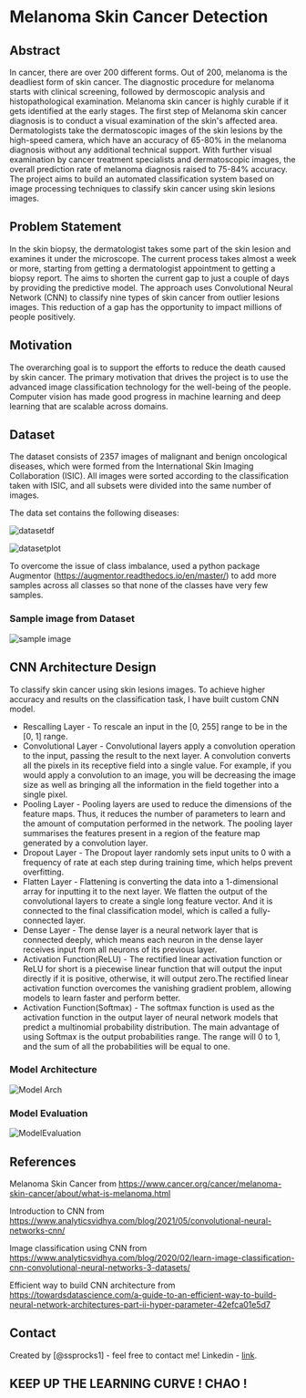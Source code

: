 # Melanoma Skin Cancer Detection

## Abstract
In cancer, there are over 200 different forms. Out of 200, melanoma is the deadliest form of skin cancer. The diagnostic procedure for melanoma starts with clinical screening, followed by dermoscopic analysis and histopathological examination. Melanoma skin cancer is highly curable if it gets identified at the early stages. The first step of Melanoma skin cancer diagnosis is to conduct a visual examination of the skin's affected area. Dermatologists take the dermatoscopic images of the skin lesions by the high-speed camera, which have an accuracy of 65-80% in the melanoma diagnosis without any additional technical support. With further visual examination by cancer treatment specialists and dermatoscopic images, the overall prediction rate of melanoma diagnosis raised to 75-84% accuracy. The project aims to build an automated classification system based on image processing techniques to classify skin cancer using skin lesions images.

## Problem Statement
 In the skin biopsy, the dermatologist takes some part of the skin lesion and examines it under the microscope. The current process takes almost a week or more, starting from getting a dermatologist appointment to getting a biopsy report.
 The aims to shorten the current gap to just a couple of days by providing the predictive model.
 The approach uses Convolutional Neural Network (CNN) to classify nine types of skin cancer from outlier lesions images. This reduction of a gap has the opportunity to impact millions of people positively.

## Motivation
The overarching goal is to support the efforts to reduce the death caused by skin cancer. The primary motivation that drives the project is to use the advanced image classification technology for the well-being of the people. Computer vision has made good progress in machine learning and deep learning that are scalable across domains.

## Dataset
The dataset consists of 2357 images of malignant and benign oncological diseases, which were formed from the International Skin Imaging Collaboration (ISIC). All images were sorted according to the classification taken with ISIC, and all subsets were divided into the same number of images.

The data set contains the following diseases:

![datasetdf](https://github.com/kshitij-raj/Melanoma-Skin-Cancer-Detection/blob/f143d178495ec6490ce2ee18c4cbbfb2e1388cea/Readme_images/Datasetdf.png)

![datasetplot](https://github.com/kshitij-raj/Melanoma-Skin-Cancer-Detection/blob/f143d178495ec6490ce2ee18c4cbbfb2e1388cea/Readme_images/DatasetPlot.png)

To overcome the issue of class imbalance, used a python package  Augmentor (https://augmentor.readthedocs.io/en/master/) to add more samples across all classes so that none of the classes have very few samples.

### Sample image from Dataset

![sample image](https://github.com/kshitij-raj/Melanoma-Skin-Cancer-Detection/blob/b43daf05e84626d3796321e79caeb2f6f8179346/Readme_images/Samleimagefromdataset.png)

## CNN Architecture Design
To classify skin cancer using skin lesions images. To achieve higher accuracy and results on the classification task, I have built custom CNN model.

- Rescalling Layer - To rescale an input in the [0, 255] range to be in the [0, 1] range.
- Convolutional Layer - Convolutional layers apply a convolution operation to the input, passing the result to the next layer. A convolution converts all the pixels in its receptive field into a single value. For example, if you would apply a convolution to an image, you will be decreasing the image size as well as bringing all the information in the field together into a single pixel. 
- Pooling Layer - Pooling layers are used to reduce the dimensions of the feature maps. Thus, it reduces the number of parameters to learn and the amount of computation performed in the network. The pooling layer summarises the features present in a region of the feature map generated by a convolution layer.
- Dropout Layer - The Dropout layer randomly sets input units to 0 with a frequency of rate at each step during training time, which helps prevent overfitting.
- Flatten Layer - Flattening is converting the data into a 1-dimensional array for inputting it to the next layer. We flatten the output of the convolutional layers to create a single long feature vector. And it is connected to the final classification model, which is called a fully-connected layer.
- Dense Layer - The dense layer is a neural network layer that is connected deeply, which means each neuron in the dense layer receives input from all neurons of its previous layer.
- Activation Function(ReLU) - The rectified linear activation function or ReLU for short is a piecewise linear function that will output the input directly if it is positive, otherwise, it will output zero.The rectified linear activation function overcomes the vanishing gradient problem, allowing models to learn faster and perform better.
- Activation Function(Softmax) - The softmax function is used as the activation function in the output layer of neural network models that predict a multinomial probability distribution. The main advantage of using Softmax is the output probabilities range. The range will 0 to 1, and the sum of all the probabilities will be equal to one.

### Model Architecture
![Model Arch](https://github.com/kshitij-raj/Melanoma-Skin-Cancer-Detection/blob/d8b2ca8cc296af14ab9aa7a6def31a7efc86271b/Readme_images/ModelLayer.png)

### Model Evaluation
![ModelEvaluation](https://github.com/kshitij-raj/Melanoma-Skin-Cancer-Detection/blob/7e7a17d3c891bf12be42385979168135775654c4/Readme_images/ModelEvaluation.png)

## References
Melanoma Skin Cancer from https://www.cancer.org/cancer/melanoma-skin-cancer/about/what-is-melanoma.html

Introduction to CNN from https://www.analyticsvidhya.com/blog/2021/05/convolutional-neural-networks-cnn/

Image classification using CNN from https://www.analyticsvidhya.com/blog/2020/02/learn-image-classification-cnn-convolutional-neural-networks-3-datasets/

Efficient way to build CNN architecture from https://towardsdatascience.com/a-guide-to-an-efficient-way-to-build-neural-network-architectures-part-ii-hyper-parameter-42efca01e5d7

## Contact
Created by [@ssprocks1] - feel free to contact me! 
Linkedin - [link](https://www.linkedin.com/in/sushil-padhi-1aa21627/). 

## KEEP UP THE LEARNING CURVE ! CHAO !

